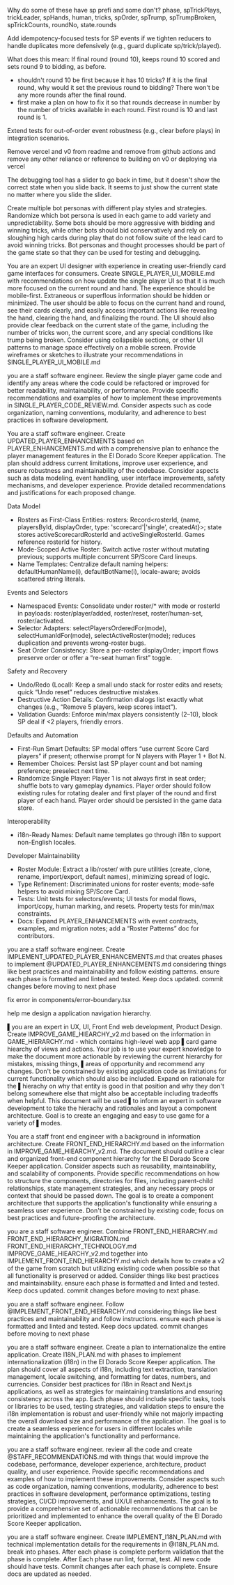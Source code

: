 Why do some of these have sp prefi and some don't? phase, spTrickPlays, trickLeader, spHands, human, tricks, spOrder, spTrump, spTrumpBroken, spTrickCounts, roundNo, state.rounds

Add idempotency-focused tests for SP events if we tighten reducers to handle duplicates more defensively (e.g., guard duplicate sp/trick/played).

What does this mean: If final round (round 10), keeps round 10 scored and sets round 9 to bidding, as before.

- shouldn't round 10 be first because it has 10 tricks? If it is the final round, why would it set the previous round to bidding? There won't be any more rounds after the final round.
- first make a plan on how to fix it so that rounds decrease in number by the number of tricks available in each round. First round is 10 and last round is 1.

Extend tests for out-of-order event robustness (e.g., clear before plays) in integration scenarios.

Remove vercel and v0 from readme and remove from github actions and remove any other reliance or reference to building on v0 or deploying via vercel

The debugging tool has a slider to go back in time, but it doesn't show the correct state when you slide back. It seems to just show the current state no matter where you slide the slider.

Create multiple bot personas with different play styles and strategies. Randomize which bot persona is used in each game to add variety and unpredictability. Some bots should be more aggressive with bidding and winning tricks, while other bots should bid conservatively and rely on sloughing high cards during play that do not follow suite of the lead card to avoid winning tricks. Bot personas and thought processes should be part of the game state so that they can be used for testing and debugging.

You are an expert UI designer with experience in creating user-friendly card game interfaces for consumers. Create SINGLE_PLAYER_UI_MOBILE.md with recommendations on how update the single player UI so that it is much more focused on the current round and hand. The experience should be mobile-first. Extraneous or superflous information should be hidden or minimized. The user should be able to focus on the current hand and round, see their cards clearly, and easily access important actions like revealing the hand, clearing the hand, and finalizing the round. The UI should also provide clear feedback on the current state of the game, including the number of tricks won, the current score, and any special conditions like trump being broken. Consider using collapsible sections, or other UI patterns to manage space effectively on a mobile screen. Provide wireframes or sketches to illustrate your recommendations in SINGLE_PLAYER_UI_MOBILE.md

you are a staff software engineer. Review the single player game code and identify any areas where the code could be refactored or improved for better readability, maintainability, or performance. Provide specific recommendations and examples of how to implement these improvements in SINGLE_PLAYER_CODE_REVIEW.md. Consider aspects such as code organization, naming conventions, modularity, and adherence to best practices in software development.

You are a staff software engineer. Create UPDATED_PLAYER_ENHANCEMENTS based on PLAYER_ENHANCEMENTS.md with a comprehensive plan to enhance the player management features in the El Dorado Score Keeper application. The plan should address current limitations, improve user experience, and ensure robustness and maintainability of the codebase. Consider aspects such as data modeling, event handling, user interface improvements, safety mechanisms, and developer experience. Provide detailed recommendations and justifications for each proposed change.

Data Model

- Rosters as First-Class Entities: rosters: Record<rosterId, {name, playersById, displayOrder, type: 'scorecard'|'single', createdAt}>; state stores activeScorecardRosterId and
  activeSingleRosterId. Games reference rosterId for history.
- Mode-Scoped Active Roster: Switch active roster without mutating previous; supports multiple concurrent SP/Score Card lineups.
- Name Templates: Centralize default naming helpers: defaultHumanName(i), defaultBotName(i), locale-aware; avoids scattered string literals.

Events and Selectors

- Namespaced Events: Consolidate under roster/\* with mode or rosterId in payloads: roster/player/added, roster/reset, roster/human-set, roster/activated.
- Selector Adapters: selectPlayersOrderedFor(mode), selectHumanIdFor(mode), selectActiveRoster(mode); reduces duplication and prevents wrong-roster bugs.
- Seat Order Consistency: Store a per-roster displayOrder; import flows preserve order or offer a “re-seat human first” toggle.

Safety and Recovery

- Undo/Redo (Local): Keep a small undo stack for roster edits and resets; quick “Undo reset” reduces destructive mistakes.
- Destructive Action Details: Confirmation dialogs list exactly what changes (e.g., “Remove 5 players, keep scores intact”).
- Validation Guards: Enforce min/max players consistently (2–10), block SP deal if <2 players, friendly errors.

Defaults and Automation

- First-Run Smart Defaults: SP modal offers “use current Score Card players” if present; otherwise prompt for N players with Player 1 + Bot N.
- Remember Choices: Persist last SP player count and bot naming preference; preselect next time.
- Randomize Single Player: Player 1 is not always first in seat order; shuffle bots to vary gameplay dynamics. Player order should follow existing rules for rotating dealer and first player of the round and first player of each hand. Player order should be persisted in the game data store.

Interoperability

- i18n-Ready Names: Default name templates go through i18n to support non-English locales.

Developer Maintainability

- Roster Module: Extract a lib/roster/ with pure utilities (create, clone, rename, import/export, default names), minimizing spread of logic.
- Type Refinement: Discriminated unions for roster events; mode-safe helpers to avoid mixing SP/Score Card.
- Tests: Unit tests for selectors/events; UI tests for modal flows, import/copy, human marking, and resets. Property tests for min/max constraints.
- Docs: Expand PLAYER_ENHANCEMENTS with event contracts, examples, and migration notes; add a “Roster Patterns” doc for contributors.

you are a staff software engineer. Create IMPLEMENT_UPDATED_PLAYER_ENHANCEMENTS.md that creates phases to implement @UPDATED_PLAYER_ENHANCEMENTS.md considering things like best practices and maintainability and follow existing patterns. ensure each phase is formatted and linted and tested. Keep docs updated. commit changes before moving to next phase

fix error in components/error-boundary.tsx

help me design a application navigation hierarchy.

▌you are an expert in UX, UI, Front End web development, Product Design. Create IMPROVE_GAME_HIEARCHY_v2.md based on the information in GAME_HIERARCHY.md - which contains high-level web app
▌card game hiearchy of views and actions. Your job is to use your expert knowledge to make the document more actionable by reviewing the current hierarchy for mistakes, missing things,
▌areas of opportunity and recommend any changes. Don't be constrained by existing application code as limitations for current functionality which should also be included. Expand on rationale for the
▌hierachy on why that entity is good in that position and why they don't belong somewhere else that might also be acceptable including tradeoffs when helpful. This document will be used
▌to inform an expert in software development to take the hierachy and rationales and layout a component architecture. Goal is to create an engaging and easy to use game for a variety of
▌modes.

You are a staff front end engineer with a background in information architecture. Create FRONT_END_HIERARCHY.md based on the information in IMPROVE_GAME_HIEARCHY_v2.md. The document should outline a clear and organized front-end component hierarchy for the El Dorado Score Keeper application. Consider aspects such as reusability, maintainability, and scalability of components. Provide specific recommendations on how to structure the components, directories for files, including parent-child relationships, state management strategies, and any necessary props or context that should be passed down. The goal is to create a component architecture that supports the application's functionality while ensuring a seamless user experience. Don't be constrained by existing code; focus on best practices and future-proofing the architecture.

you are a staff software engineer. Combine FRONT_END_HIERARCHY.md FRONT_END_HIERARCHY_MIGRATION.md FRONT_END_HIERARCHY_TECHNOLOGY.md IMPROVE_GAME_HIEARCHY_v2.md together into IMPLEMENT_FRONT_END_HIERARCHY.md which details how to create a v2 of the game from scratch but utilizing existing code when possible so that all functionality is preserved or added. Consider things like best practices and maintainability. ensure each phase is formatted and linted and tested. Keep docs updated. commit changes before moving to next phase.

you are a staff software engineer. Follow @IMPLEMENT_FRONT_END_HIERARCHY.md considering things like best practices and maintainability and follow instructions. ensure each phase is formatted and linted and tested. Keep docs updated. commit changes before moving to next phase

you are a staff software engineer. Create a plan to internationalize the entire application. Create I18N_PLAN.md with phases to implement internationalization (i18n) in the El Dorado Score Keeper application. The plan should cover all aspects of i18n, including text extraction, translation management, locale switching, and formatting for dates, numbers, and currencies. Consider best practices for i18n in React and Next.js applications, as well as strategies for maintaining translations and ensuring consistency across the app. Each phase should include specific tasks, tools or libraries to be used, testing strategies, and validation steps to ensure the i18n implementation is robust and user-friendly while not majorly impacting the overall download size and performance of the application. The goal is to create a seamless experience for users in different locales while maintaining the application's functionality and performance.

you are a staff software engineer. review all the code and create @STAFF_RECOMMENDATIONS.md with things that would improve the codebase, performance, developer experience, architecture, product quality, and user experience. Provide specific recommendations and examples of how to implement these improvements. Consider aspects such as code organization, naming conventions, modularity, adherence to best practices in software development, performance optimizations, testing strategies, CI/CD improvements, and UX/UI enhancements. The goal is to provide a comprehensive set of actionable recommendations that can be prioritized and implemented to enhance the overall quality of the El Dorado Score Keeper application.

you are a staff software engineer. Create IMPLEMENT_I18N_PLAN.md with technical implementation details for the requirements in @I18N_PLAN.md. break into phases. After each phase is complete perform validation that the phase is complete. After Each phase run lint, format, test. All new code should have tests. Commit changes after each phase is complete. Ensure docs are updated as needed.
